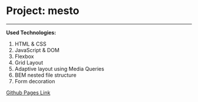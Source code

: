 # Project: mesto

---

**Used Technologies:**

1. HTML & CSS
2. JavaScript & DOM
3. Flexbox
4. Grid Layout
5. Adaptive layout using Media Queries
6. BEM nested file structure
7. Form decoration

[Github Pages Link](https://iakovzelenkov.github.io/mesto-project/)
